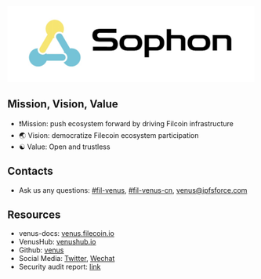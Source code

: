 
![](../.vuepress/public/contact.jpg)

## Mission, Vision, Value

- :exclamation:Mission: push ecosystem forward by driving Filcoin infrastructure
- :earth_asia: Vision: democratize Filecoin ecosystem participation 
- :yin_yang: Value: Open and trustless

## Contacts

- Ask us any questions: [#fil-venus](https://filecoinproject.slack.com/archives/CEHHJNJS3), [#fil-venus-cn](https://filecoinproject.slack.com/archives/C028PCH8L31), [venus@ipfsforce.com](mailto:venus@ipfsforce.com)

## Resources

- venus-docs: [venus.filecoin.io](venus.filecoin.io)
- VenusHub: [venushub.io](venushub.io)
- Github: [venus](https://github.com/filecoin-project/venus)
- Social Media: [Twitter](https://twitter.com/venus_filecoin), [Wechat](https://mp.weixin.qq.com/s/p4_ch03QeMMXxPyakr_8XQ)
- Security audit report: [link](https://leastauthority.com/static/publications/LeastAuthority_Filecoin_Foundation_Venus_Final_Audit_Report.pdf)
